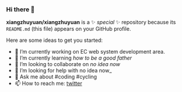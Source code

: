 ### Hi there 👋



**xiangzhuyuan/xiangzhuyuan** is a ✨ _special_ ✨ repository because its `README.md` (this file) appears on your GitHub profile.

Here are some ideas to get you started:

- 🔭 I’m currently working on EC web system development area.
- 🌱 I’m currently learning *how to be a good father*
- 👯 I’m looking to collaborate on _no idea now_
- 🤔 I’m looking for help with no idea now_
- 💬 Ask me about #coding #cycling
- 📫 How to reach me: [twitter](twitter.com/xiangzhuyuan)

